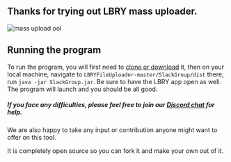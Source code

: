 ## Thanks for trying out LBRY mass uploader.
![mass upload ool](https://cdn.discordapp.com/attachments/439860056683446293/581452919682105354/image0.jpg)


## Running the program
To run the program, you will first need to [clone or download](https://github.com/Blanxs/LBRYFileUploader.git) it, then on your local machine, navigate to `LBRYFileUploader-master/SlackGroup/dist` 
there, run `java -jar SlackGroup.jar`. Be sure to have the LBRY app open as well. The program will launch and you should be all good.

##### If you face any difficulties, please feel free to join our [Discord chat](https://discord.gg/dMmkwuy) for help.
We are also happy to take any input or contribution anyone might want to offer on this tool.

It is completely open source so you can fork it and make your own out of it.
